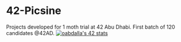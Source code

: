 # 42-Picsine
Projects developed for 1 moth trial at 42 Abu Dhabi. First batch of 120 candidates @42AD.
[![oabdalla's 42 stats](https://badge42.herokuapp.com/api/stats/oabdalla)](https://github.com/JaeSeoKim/badge42)
